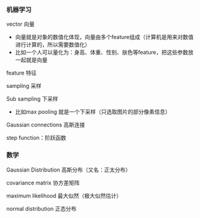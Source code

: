 ### 机器学习

vector 向量

- 向量就是对象的数值化体现，向量由多个feature组成（计算机是用来对数值进行计算的，所以需要数值化）
- 比如一个人可以量化为：身高、体重、性别、肤色等feature，把这些参数放一起就是向量

feature	特征

sampling 采样

Sub sampling 下采样

- 比如max pooling 就是一个下采样（只选取图片的部分像素信息）

Gaussian connections 高斯连接

step function：阶跃函数



### 数学

Gaussian Distribution	高斯分布（又名：正太分布）

covariance matrix	协方差矩阵

maximum likelihood 	最大似然（极大似然估计）

normal distribution	正态分布































